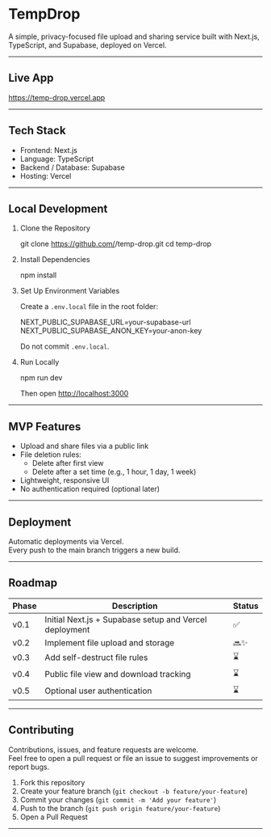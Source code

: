 # TempDrop

A simple, privacy-focused file upload and sharing service built with Next.js, TypeScript, and Supabase, deployed on Vercel.

---

## Live App

<https://temp-drop.vercel.app>

---

## Tech Stack

- Frontend: Next.js  
- Language: TypeScript  
- Backend / Database: Supabase  
- Hosting: Vercel

---

## Local Development

1. Clone the Repository

   git clone <https://github.com/><your-username>/temp-drop.git
   cd temp-drop

2. Install Dependencies

   npm install

3. Set Up Environment Variables

   Create a `.env.local` file in the root folder:

   NEXT_PUBLIC_SUPABASE_URL=your-supabase-url  
   NEXT_PUBLIC_SUPABASE_ANON_KEY=your-anon-key

   Do not commit `.env.local`.

4. Run Locally

   npm run dev

   Then open <http://localhost:3000>

---

## MVP Features

- Upload and share files via a public link  
- File deletion rules:  
  - Delete after first view  
  - Delete after a set time (e.g., 1 hour, 1 day, 1 week)  
- Lightweight, responsive UI  
- No authentication required (optional later)

---

## Deployment

Automatic deployments via Vercel.  
Every push to the main branch triggers a new build.

---

## Roadmap

| Phase | Description | Status |
|--------|-------------|--------|
| v0.1 | Initial Next.js + Supabase setup and Vercel deployment | ✅ |
| v0.2 | Implement file upload and storage | 🔜✨ |
| v0.3 | Add self-destruct file rules | ⌛ |
| v0.4 | Public file view and download tracking | ⌛ |
| v0.5 | Optional user authentication | ⌛ |

---

## Contributing

Contributions, issues, and feature requests are welcome.  
Feel free to open a pull request or file an issue to suggest improvements or report bugs.

1. Fork this repository  
2. Create your feature branch (`git checkout -b feature/your-feature`)  
3. Commit your changes (`git commit -m 'Add your feature'`)  
4. Push to the branch (`git push origin feature/your-feature`)  
5. Open a Pull Request

---
